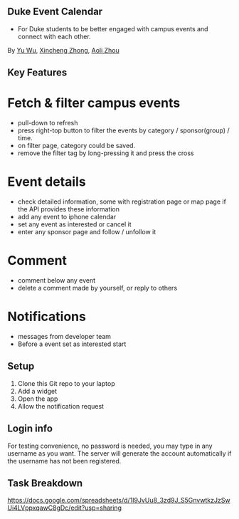## Duke Event Calendar
- For Duke students to be better engaged with campus events and connect with each other.

By [Yu Wu](yu.wu@duke.edu), [Xincheng Zhong](xz353@duke.edu), [Aoli Zhou](az161@duke.edu)

## Key Features
# Fetch & filter campus events 
- pull-down to refresh
- press right-top button to filter the events by category / sponsor(group) / time.
- on filter page, category could be saved.
- remove the filter tag by long-pressing it and press the cross

# Event details
- check detailed information, some with registration page or map page if the API provides these information
- add any event to iphone calendar
- set any event as interested or cancel it
- enter any sponsor page and follow / unfollow it

# Comment
- comment below any event
- delete a comment made by yourself, or reply to others

# Notifications
- messages from developer team
- Before a event set as interested start


## Setup
1. Clone this Git repo to your laptop
2. Add a widget
2. Open the app
3. Allow the notification request

## Login info
For testing convenience, no password is needed, you may type in any username as you want. The server will generate the account automatically if the username has not been registered.

## Task Breakdown 
https://docs.google.com/spreadsheets/d/1I9JvUu8_3zd9J_S5GnvwtkzJzSwUi4LVppxqawC8gDc/edit?usp=sharing


